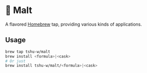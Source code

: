 # 🍺 Malt

A flavored [Homebrew](https://brew.sh/) tap, providing various kinds of applications.

## Usage

```sh
brew tap tshu-w/malt
brew install <formula>|<cask>
# Or just
brew install tshu-w/malt/<formula>|<cask>
```
